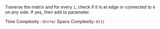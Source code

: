 Traverse the matrix and for every `1`, check if it is at edge or connected to `0` on any side. If yes, then add to parameter.

Time Complexity : `O(n*m)`
Space Complexity: `O(1)`